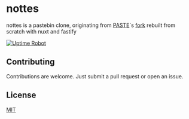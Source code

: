 # nottes

nottes is a pastebin clone, originating from [PASTE](https://github.com/jordansamuel/PASTE)`s [fork](https://github.com/wsehl/wspaste) rebuilt from scratch with nuxt and fastify

[![Uptime Robot](https://img.shields.io/uptimerobot/status/m792514508-fa53c8212e42cfdbb8b9cab3?label=server)](https://stats.uptimerobot.com/kXD0runRnw/792514508)

## Contributing

Contributions are welcome. Just submit a pull request or open an issue.

## License

[MIT](/LICENSE)
